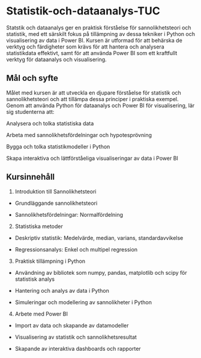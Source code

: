 # Statistik-och-dataanalys-TUC
Statstik och dataanalys ger en praktisk förståelse för sannolikhetsteori och statistik, med ett särskilt fokus på tillämpning av dessa tekniker i Python och visualisering av data i Power BI. Kursen är utformad för att behärska de verktyg och färdigheter som krävs för att hantera och analysera statistikdata effektivt, samt för att använda Power BI som ett kraftfullt verktyg för dataanalys och visualisering.

## Mål och syfte
Målet med kursen är att utveckla en djupare förståelse för statistik och sannolikhetsteori och att tillämpa dessa principer i praktiska exempel. Genom att använda Python för dataanalys och Power BI för visualisering, lär sig studenterna att:

Analysera och tolka statistiska data

Arbeta med sannolikhetsfördelningar och hypotesprövning

Bygga och tolka statistikmodeller i Python

Skapa interaktiva och lättförståeliga visualiseringar av data i Power BI

## Kursinnehåll
1. Introduktion till Sannolikhetsteori
- Grundläggande sannolikhetsteori

- Sannolikhetsfördelningar: Normalfördelning

2. Statistiska metoder
- Deskriptiv statistik: Medelvärde, median, varians, standardavvikelse

- Regressionsanalys: Enkel och multipel regression

3. Praktisk tillämpning i Python
- Användning av bibliotek som numpy, pandas, matplotlib och scipy för statistisk analys

- Hantering och analys av data i Python

- Simuleringar och modellering av sannolikheter i Python

4. Arbete med Power BI
- Import av data och skapande av datamodeller

- Visualisering av statistik och sannolikhetsresultat

- Skapande av interaktiva dashboards och rapporter



